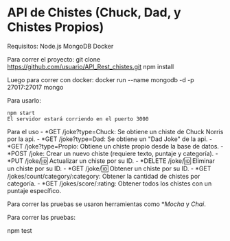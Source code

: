 # API de Chistes (Chuck, Dad, y Chistes Propios)
Requisitos:
    Node.js
    MongoDB 
    Docker 


Para correr el proyecto:
    git clone https://github.com/usuario/API_Rest_chistes.git
    npm install
    
Luego para correr con docker:
    docker run --name mongodb -d -p 27017:27017 mongo

Para usarlo:

    npm start
    El servidor estará corriendo en el puerto 3000

Para el uso
    - *GET /joke?type=Chuck: Se obtiene un chiste de Chuck Norris por la api.
    - *GET /joke?type=Dad: Se obtiene un "Dad Joke" de la api.
    - *GET /joke?type=Propio: Obtiene un chiste propio desde la base de datos.
    - *POST /joke: Crear un nuevo chiste (requiere texto, puntaje y categoría).
    - *PUT /joke/:id: Actualizar un chiste por su ID.
    - *DELETE /joke/:id: Eliminar un chiste por su ID.
    - *GET /joke/:id: Obtener un chiste por su ID.
    - *GET /jokes/count/category/:category: Obtener la cantidad de chistes por categoría.
    - *GET /jokes/score/:rating: Obtener todos los chistes con un puntaje específico.

Para correr las pruebas se usaron herramientas como **Mocha* y *Chai*.

Para correr las pruebas:

npm test